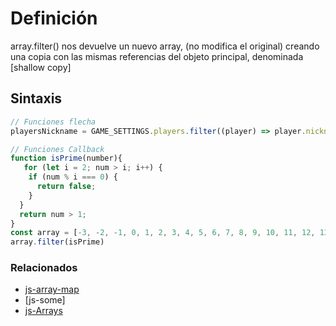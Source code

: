 # Definición

array.filter() nos devuelve un nuevo array, (no modifica el original)
creando una copia con las mismas referencias del objeto principal, denominada [shallow copy]

## Sintaxis

```JavaScript
// Funciones flecha
playersNickname = GAME_SETTINGS.players.filter((player) => player.nickname);
```

```JavaScript
// Funciones Callback
function isPrime(number){
   for (let i = 2; num > i; i++) {
    if (num % i === 0) {
      return false;
    }
  }
  return num > 1;
}
const array = [-3, -2, -1, 0, 1, 2, 3, 4, 5, 6, 7, 8, 9, 10, 11, 12, 13];
array.filter(isPrime)
```

### Relacionados

* [js-array-map](https://github.com/altaskur/Apuntes/blob/main/lenguajes/JavaScript/js-array-map.md)
* [js-some]
* [js-Arrays](https://github.com/altaskur/Apuntes/blob/main/lenguajes/JavaScript/js-Arrays.md)
